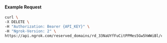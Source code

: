 <!-- Code generated for API Clients. DO NOT EDIT. -->

#### Example Request

```bash
curl \
-X DELETE \
-H "Authorization: Bearer {API_KEY}" \
-H "Ngrok-Version: 2" \
https://api.ngrok.com/reserved_domains/rd_33NaUYfFuCitPPMes5Gw5hWWiBl/certificate_management_policy
```
